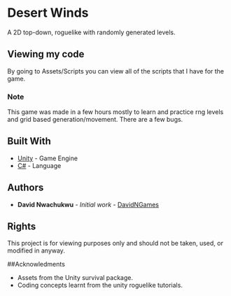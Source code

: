 # Desert Winds

A 2D top-down, roguelike with randomly generated levels.

## Viewing my code

By going to Assets/Scripts you can view all of the scripts that I have for the game.

### Note

This game was made in a few hours mostly to learn and practice rng levels and grid based generation/movement. There are a few bugs.

## Built With

* [Unity](https://unity.com/) - Game Engine
* [C#](https://docs.microsoft.com/en-us/dotnet/csharp/) - Language

## Authors

* **David Nwachukwu** - *Initial work* - [DavidNGames](http://davidngames.com/)

## Rights

This project is for viewing purposes only and should not be taken, used, or modified in anyway.

##Acknowledments

* Assets from the Unity survival package.
* Coding concepts learnt from the unity roguelike tutorials.
